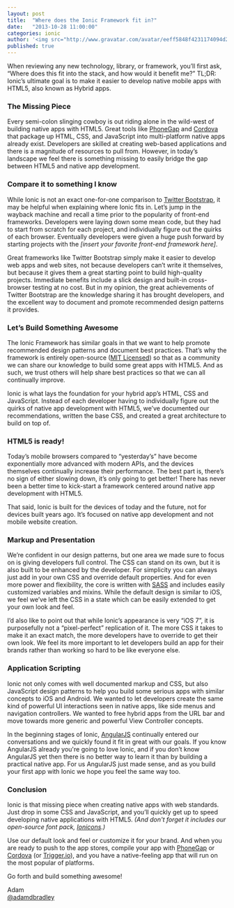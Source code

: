 ```yaml
---
layout: post
title:  "Where does the Ionic Framework fit in?"
date:   "2013-10-28 11:00:00"
categories: ionic
author: '<img src="http://www.gravatar.com/avatar/eeff5848f4231174094d2bc3cce26a05?s=48&amp;d=mm" class="author-icon"><a href="http://twitter.com/adamdbradley" target="_blank">@adamdbradley</a>'
published: true
---
```


<p>When reviewing any new technology, library, or framework, you’ll first ask, “Where does this fit into the stack, and how would it benefit me?” TL;DR: Ionic’s ultimate goal is to make it easier to develop native mobile apps with HTML5, also known as Hybrid apps.</p>

<h3>The Missing Piece</h3>
<p>Every semi-colon slinging cowboy is out riding alone in the wild-west of building native apps with HTML5. Great tools like <a href="http://phonegap.com/">PhoneGap</a> and <a href="http://cordova.apache.org/">Cordova</a> that package up HTML, CSS, and JavaScript into multi-platform native apps already exist. Developers are skilled at creating web-based applications and there is a magnitude of resources to pull from. However, in today’s landscape we feel there is something missing to easily bridge the gap between HTML5 and native app development.</p>

<h3>Compare it to something I know</h3>
<p>While Ionic is not an exact one-for-one comparison to <a href="http://getbootstrap.com/">Twitter Bootstrap</a>, it may be helpful when explaining where Ionic fits in. Let’s jump in the wayback machine and recall a time prior to the popularity of front-end frameworks. Developers were laying down some mean code, but they had to start from scratch for each project, and individually figure out the quirks of each browser. Eventually developers were given a huge push forward by starting projects with the <em>[insert your favorite front-end framework here]</em>.</p>

<p>Great frameworks like Twitter Bootstrap simply make it easier to develop web apps and web sites, not because developers can’t write it themselves, but because it gives them a great starting point to build high-quality projects. Immediate benefits include a slick design and built-in cross-browser testing at no cost. But in my opinion, the great achievements of Twitter Bootstrap are the knowledge sharing it has brought developers, and the excellent way to document and promote recommended design patterns it provides.</p>

<!-- more -->

<h3>Let’s Build Something Awesome</h3>
<p>The Ionic Framework has similar goals in that we want to help promote recommended design patterns and document best practices. That’s why the framework is entirely open-source (<a href="http://opensource.org/licenses/MIT">MIT Licensed</a>) so that as a community we can share our knowledge to build some great apps with HTML5. And as such, we trust others will help share best practices so that we can all continually improve.</p>

<p>Ionic is what lays the foundation for your hybrid app’s HTML, CSS and JavaScript. Instead of each developer having to individually figure out the quirks of native app development with HTML5, we’ve documented our recommendations, written the base CSS, and created a great architecture to build on top of. </p>

<h3>HTML5 is ready!</h3>
<p>Today’s mobile browsers compared to “yesterday’s” have become exponentially more advanced with modern APIs, and the devices themselves continually increase their performance. The best part is, there’s no sign of either slowing down, it’s only going to get better! There has never been a better time to kick-start a framework centered around native app development with HTML5. </p>

<p>That said, Ionic is built for the devices of today and the future, not for devices built years ago. It’s focused on native app development and not mobile website creation.</p>

<h3>Markup and Presentation</h3>
<p>We’re confident in our design patterns, but one area we made sure to focus on is giving developers full control. The CSS can stand on its own, but it is also built to be enhanced by the developer. For simplicity you can always just add in your own CSS and override default properties. And for even more power and flexibility, the core is written with <a href="http://sass-lang.com/">SASS</a> and includes easily customized variables and mixins. While the default design is similar to iOS, we feel we’ve left the CSS in a state which can be easily extended to get your own look and feel. </p>

<p>I’d also like to point out that while Ionic’s appearance is very “iOS 7”, it is purposefully not a “pixel-perfect” replication of it. The more CSS it takes to make it an exact match, the more developers have to override to get their own look. We feel its more important to let developers build an app for their brands rather than working so hard to be like everyone else.</p>

<h3>Application Scripting</h3>
<p>Ionic not only comes with well documented markup and CSS, but also JavaScript design patterns to help you build some serious apps with similar concepts to iOS and Android. We wanted to let developers create the same kind of powerful UI interactions seen in native apps, like side menus and navigation controllers. We wanted to free hybrid apps from the URL bar and move towards more generic and powerful View Controller concepts.</p>

<p>In the beginning stages of Ionic, <a href="http://angularjs.org/">AngularJS</a> continually entered our conversations and we quickly found it fit in great with our goals. If you know AngularJS already you're going to love Ionic, and if you don’t know AngularJS yet then there is no better way to learn it than by building a practical native app. For us AngularJS just made sense, and as you build your first app with Ionic we hope you feel the same way too.</p>

<h3>Conclusion</h3>
<p>Ionic is that missing piece when creating native apps with web standards. Just drop in some CSS and JavaScript, and you’ll quickly get up to speed developing native applications with HTML5. <em>(And don't forget it includes our open-source font pack, <a href="http://ionicons.com/">Ionicons</a>.)</em></p>

<p>Use our default look and feel or customize it for your brand. And when you are ready to push to the app stores, compile your app with <a href="http://phonegap.com/">PhoneGap</a> or <a href="http://cordova.apache.org/">Cordova</a> (or <a href="https://trigger.io/">Trigger.io</a>), and you have a native-feeling app that will run on the most popular of platforms.</p>

<p>Go forth and build something awesome!</p>

<p>
  <div>Adam</div>
  <div><a href="http://twitter.com/adamdbradley">@adamdbradley</a></div>
</p>
